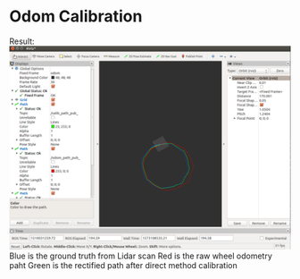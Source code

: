 # Odom Calibration

Result:
![result](https://github.com/congffu/Odom_Calibration/blob/main/result.png)
Blue is the ground truth from Lidar scan
Red is the raw wheel odometry paht
Green is the rectified path after direct method calibration

